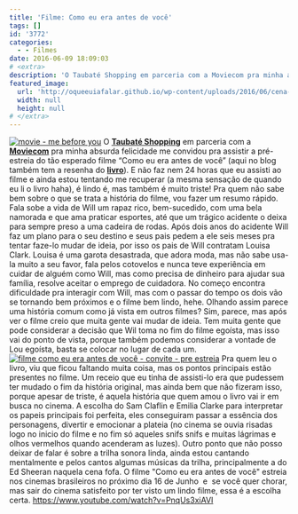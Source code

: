 ```yaml
---
title: 'Filme: Como eu era antes de você'
tags: []
id: '3772'
categories:
  - - Filmes
date: 2016-06-09 18:09:03
# <extra>
description: 'O Taubaté Shopping em parceria com a Moviecom pra minha absurda felicidade me convidou pra assistir a pré-estreia do tão esperado filme “Como eu era antes de você” (aqui no blog também tem a resenha do livro). E não faz nem 24 horas que eu assisti ao filme e ainda estou tentando me recuperar (a mesma sensação de quando eu li o livro haha), é lindo é, mas também é muito triste! Pra quem não sabe bem sobre o que se trata a história do filme, vou fazer um resumo rápido. Fala sobe a vida de Will um rapaz rico, bem-sucedido, com uma bela namorada e que ama praticar esportes, até que um trágico acidente o deixa para sempre preso a uma cadeira de rodas. Após dois anos do acidente Will faz um plano para o seu destino e seus &hellip;'
featured_image: 
  url: 'http://oqueeuiafalar.github.io/wp-content/uploads/2016/06/cena-do-filme-como-eu-era-antes-de-você-1024x512.jpeg'
  width: null
  height: null
# </extra>
---
```


[![movie - me before you](/wp-content/uploads/2016/06/cena-do-filme-como-eu-era-antes-de-você-1024x512.jpeg)](/wp-content/uploads/2016/06/cena-do-filme-como-eu-era-antes-de-você.jpeg) O [**Taubaté Shopping**](http://www.taubateshopping.com.br/) em parceria com a **[Moviecom](http://www.moviecom.com.br/)** pra minha absurda felicidade me convidou pra assistir a pré-estreia do tão esperado filme “Como eu era antes de você” (aqui no blog também tem a resenha do **[livro](http://natalia.blog.br/2015/08/31/resenha-como-eu-era-antes-de-voce/)**). E não faz nem 24 horas que eu assisti ao filme e ainda estou tentando me recuperar (a mesma sensação de quando eu li o livro haha), é lindo é, mas também é muito triste! Pra quem não sabe bem sobre o que se trata a história do filme, vou fazer um resumo rápido. Fala sobe a vida de Will um rapaz rico, bem-sucedido, com uma bela namorada e que ama praticar esportes, até que um trágico acidente o deixa para sempre preso a uma cadeira de rodas. Após dois anos do acidente Will faz um plano para o seu destino e seus pais pedem a ele seis meses pra tentar faze-lo mudar de ideia, por isso os pais de Will contratam Louisa Clark. Louisa é uma garota desastrada, que adora moda, mas não sabe usa-la muito a seu favor, fala pelos cotovelos e nunca teve experiência em cuidar de alguém como Will, mas como precisa de dinheiro para ajudar sua família, resolve aceitar o emprego de cuidadora. No começo encontra dificuldade pra interagir com Will, mas com o passar do tempo os dois vão se tornando bem próximos e o filme bem lindo, hehe. Olhando assim parece uma história comum como já vista em outros filmes? Sim, parece, mas após ver o filme creio que muita gente vai mudar de ideia. Tem muita gente que pode considerar a decisão que Wil toma no fim do filme egoísta, mas isso vai do ponto de vista, porque também podemos considerar a vontade de Lou egoísta, basta se colocar no lugar de cada um. [![filme como eu era antes de você - convite - pre estreia ](/wp-content/uploads/2016/06/Pre-estreia-como-eu-era-antes-de-você-768x1024.jpg)](/wp-content/uploads/2016/06/Pre-estreia-como-eu-era-antes-de-você.jpg) Pra quem leu o livro, viu que ficou faltando muita coisa, mas os pontos principais estão presentes no filme. Um receio que eu tinha de assisti-lo era que pudessem ter mudado o fim da história original, mas ainda bem que não fizeram isso, porque apesar de triste, é aquela história que quem amou o livro vai ir em busca no cinema. A escolha do Sam Claflin e Emilia Clarke para interpretar os papeis principais foi perfeita, eles conseguiram passar a essência dos personagens, divertir e emocionar a plateia (no cinema se ouvia risadas logo no inicio do filme e no fim só aqueles snifs snifs e muitas lágrimas e olhos vermelhos quando acenderam as luzes). Outro ponto que não posso deixar de falar é sobre a trilha sonora linda, ainda estou cantando mentalmente e pelos cantos algumas músicas da trilha, principalmente a do Ed Sheeran naquela cena fofa. O filme "Como eu era antes de você" estreia nos cinemas brasileiros no próximo dia 16 de Junho  e  se você quer chorar, mas sair do cinema satisfeito por ter visto um lindo filme, essa é a escolha certa. https://www.youtube.com/watch?v=PnqUs3xiAVI

